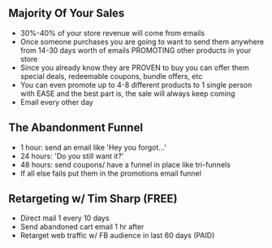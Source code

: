 ## Majority Of Your Sales
* 30%-40% of your store revenue will come from emails
* Once someone purchases you are going to want to send them anywhere from 14-30 days worth of emails PROMOTING other products in your store
* Since you already know they are PROVEN to buy you can offer them special deals, redeemable coupons, bundle offers, etc
* You can even promote up to 4-8 different products to 1 single person with EASE and the best part is, the sale will always keep coming
* Email every other day

## The Abandonment Funnel
* 1 hour: send an email like 'Hey you forgot...'
* 24 hours: 'Do you still want it?'
* 48 hours: send coupons/ have a funnel in place like tri-funnels
* If all else fails put them in the promotions email funnel

## Retargeting w/ Tim Sharp (FREE)
* Direct mail 1 every 10 days
* Send abandoned cart email 1 hr after
* Retarget web traffic w/ FB audience in last 60 days (PAID)
